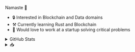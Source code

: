 Namaste 🙏

- 🔒 Interested in Blockchain and Data domains
- ⚒️ Currently learning Rust and Blockchain
- 💞️ Would love to work at a startup solving critical problems

<!--🌱 Work is Life -->


<details>
   <summary>GitHub Stats</summary>
   <p align="left"><img src="https://raw.githubusercontent.com/nihalxkumar/nihalxkumar/main/github-metrics.svg" /></p>

</details>

<details>
   <summary>📥</summary>

  Matrix: @nihalxkumar:matrix.org
  
  Discord: @nihalxkumar

  Mail: contact [at] nihalxkumar.tech
  

</details>
